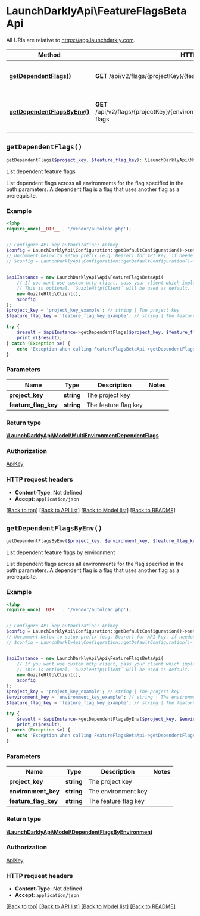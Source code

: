# LaunchDarklyApi\FeatureFlagsBetaApi

All URIs are relative to https://app.launchdarkly.com.

Method | HTTP request | Description
------------- | ------------- | -------------
[**getDependentFlags()**](FeatureFlagsBetaApi.md#getDependentFlags) | **GET** /api/v2/flags/{projectKey}/{featureFlagKey}/dependent-flags | List dependent feature flags
[**getDependentFlagsByEnv()**](FeatureFlagsBetaApi.md#getDependentFlagsByEnv) | **GET** /api/v2/flags/{projectKey}/{environmentKey}/{featureFlagKey}/dependent-flags | List dependent feature flags by environment


## `getDependentFlags()`

```php
getDependentFlags($project_key, $feature_flag_key): \LaunchDarklyApi\Model\MultiEnvironmentDependentFlags
```

List dependent feature flags

List dependent flags across all environments for the flag specified in the path parameters. A dependent flag is a flag that uses another flag as a prerequisite.

### Example

```php
<?php
require_once(__DIR__ . '/vendor/autoload.php');


// Configure API key authorization: ApiKey
$config = LaunchDarklyApi\Configuration::getDefaultConfiguration()->setApiKey('Authorization', 'YOUR_API_KEY');
// Uncomment below to setup prefix (e.g. Bearer) for API key, if needed
// $config = LaunchDarklyApi\Configuration::getDefaultConfiguration()->setApiKeyPrefix('Authorization', 'Bearer');


$apiInstance = new LaunchDarklyApi\Api\FeatureFlagsBetaApi(
    // If you want use custom http client, pass your client which implements `GuzzleHttp\ClientInterface`.
    // This is optional, `GuzzleHttp\Client` will be used as default.
    new GuzzleHttp\Client(),
    $config
);
$project_key = 'project_key_example'; // string | The project key
$feature_flag_key = 'feature_flag_key_example'; // string | The feature flag key

try {
    $result = $apiInstance->getDependentFlags($project_key, $feature_flag_key);
    print_r($result);
} catch (Exception $e) {
    echo 'Exception when calling FeatureFlagsBetaApi->getDependentFlags: ', $e->getMessage(), PHP_EOL;
}
```

### Parameters

Name | Type | Description  | Notes
------------- | ------------- | ------------- | -------------
 **project_key** | **string**| The project key |
 **feature_flag_key** | **string**| The feature flag key |

### Return type

[**\LaunchDarklyApi\Model\MultiEnvironmentDependentFlags**](../Model/MultiEnvironmentDependentFlags.md)

### Authorization

[ApiKey](../../README.md#ApiKey)

### HTTP request headers

- **Content-Type**: Not defined
- **Accept**: `application/json`

[[Back to top]](#) [[Back to API list]](../../README.md#endpoints)
[[Back to Model list]](../../README.md#models)
[[Back to README]](../../README.md)

## `getDependentFlagsByEnv()`

```php
getDependentFlagsByEnv($project_key, $environment_key, $feature_flag_key): \LaunchDarklyApi\Model\DependentFlagsByEnvironment
```

List dependent feature flags by environment

List dependent flags across all environments for the flag specified in the path parameters. A dependent flag is a flag that uses another flag as a prerequisite.

### Example

```php
<?php
require_once(__DIR__ . '/vendor/autoload.php');


// Configure API key authorization: ApiKey
$config = LaunchDarklyApi\Configuration::getDefaultConfiguration()->setApiKey('Authorization', 'YOUR_API_KEY');
// Uncomment below to setup prefix (e.g. Bearer) for API key, if needed
// $config = LaunchDarklyApi\Configuration::getDefaultConfiguration()->setApiKeyPrefix('Authorization', 'Bearer');


$apiInstance = new LaunchDarklyApi\Api\FeatureFlagsBetaApi(
    // If you want use custom http client, pass your client which implements `GuzzleHttp\ClientInterface`.
    // This is optional, `GuzzleHttp\Client` will be used as default.
    new GuzzleHttp\Client(),
    $config
);
$project_key = 'project_key_example'; // string | The project key
$environment_key = 'environment_key_example'; // string | The environment key
$feature_flag_key = 'feature_flag_key_example'; // string | The feature flag key

try {
    $result = $apiInstance->getDependentFlagsByEnv($project_key, $environment_key, $feature_flag_key);
    print_r($result);
} catch (Exception $e) {
    echo 'Exception when calling FeatureFlagsBetaApi->getDependentFlagsByEnv: ', $e->getMessage(), PHP_EOL;
}
```

### Parameters

Name | Type | Description  | Notes
------------- | ------------- | ------------- | -------------
 **project_key** | **string**| The project key |
 **environment_key** | **string**| The environment key |
 **feature_flag_key** | **string**| The feature flag key |

### Return type

[**\LaunchDarklyApi\Model\DependentFlagsByEnvironment**](../Model/DependentFlagsByEnvironment.md)

### Authorization

[ApiKey](../../README.md#ApiKey)

### HTTP request headers

- **Content-Type**: Not defined
- **Accept**: `application/json`

[[Back to top]](#) [[Back to API list]](../../README.md#endpoints)
[[Back to Model list]](../../README.md#models)
[[Back to README]](../../README.md)
